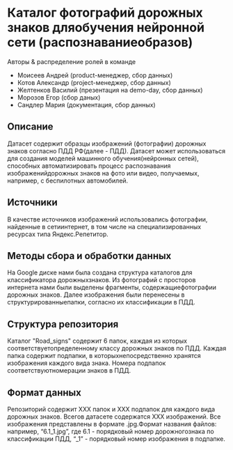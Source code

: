 # Каталог фотографий дорожных знаков дляобучения нейронной сети (распознаваниеобразов)
Авторы & распределение ролей в команде
* Моисеев Андрей (product-менеджер, сбор данных)
* Котов Александр (project-менеджер, сбор данных)
* Желтенков Василий (презентация на demo-day, сбор данных)
* Морозов Егор (сбор даных)
* Сандлер Мария (документация, сбор данных)

## Описание
Датасет содержит образцы изображений (фотографии) дорожных знаков согласно ПДД РФ(далее - ПДД). Датаcет может использоваться для создания моделей машинного обучения(нейронных сетей), способных автоматизировать процесс распознавания изображенийдорожных знаков на фото или видео, получаемых, например, c беспилотных автомобилей.

## Источники
В качестве источников изображений использовались фотографии, найденные в сетиинтернет, в том числе на специализированных ресурсах типа Яндекс.Репетитор.

## Методы сбора и обработки данных
На Google диске нами была создана структура каталогов для классификатора дорожныхзнаков. Из фотографий с просторов интернета нами были выделены фрагменты, содержащиефотографии дорожных знаков. Далее изображения были перенесены в структурированныепапки, согласно их классификации в ПДД.

## Структура репозитория
Каталог "Road_signs" содержит 6 папок, каждая из которых соответствуетопределенному классу дорожных знаков по ПДД. Каждая папка содержит подпапки, в которыхнепосредственно хранятся изображения каждого вида знака. Номера подпапок соответствуютномерации знаков в ПДД.

## Формат данных
Репозиторий содержит ХХХ папок и ХХХ подпапок для каждого вида дорожных знаков. Всегов датасете содержатся ХХХ изображений. Все изображения представлены в формате .jpg.Формат названия файлов: например, “6.1_1.jpg”, где 6.1 - порядковый номер дорожногознака по классификации ПДД, “_1” - порядковый номер изображения в подпапке.
